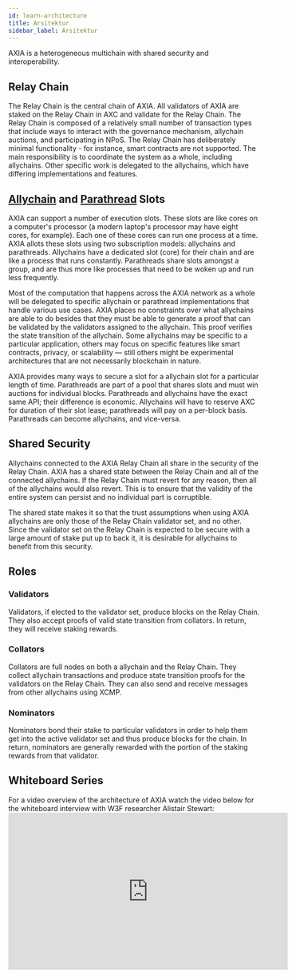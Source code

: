 ```yaml
---
id: learn-architecture
title: Arsitektur
sidebar_label: Arsitektur
---
```


AXIA is a heterogeneous multichain with shared security and interoperability.

## Relay Chain

The Relay Chain is the central chain of AXIA. All validators of AXIA are staked on the Relay Chain in AXC and validate for the Relay Chain. The Relay Chain is composed of a relatively small number of transaction types that include ways to interact with the governance mechanism, allychain auctions, and participating in NPoS. The Relay Chain has deliberately minimal functionality - for instance, smart contracts are not supported. The main responsibility is to coordinate the system as a whole, including allychains. Other specific work is delegated to the allychains, which have differing implementations and features.

## [Allychain](learn-allychains) and [Parathread](learn-parathreads) Slots

AXIA can support a number of execution slots. These slots are like cores on a computer's processor (a modern laptop's processor may have eight cores, for example). Each one of these cores can run one process at a time. AXIA allots these slots using two subscription models: allychains and parathreads. Allychains have a dedicated slot (core) for their chain and are like a process that runs constantly. Parathreads share slots amongst a group, and are thus more like processes that need to be woken up and run less frequently.

Most of the computation that happens across the AXIA network as a whole will be delegated to specific allychain or parathread implementations that handle various use cases. AXIA places no constraints over what allychains are able to do besides that they must be able to generate a proof that can be validated by the validators assigned to the allychain. This proof verifies the state transition of the allychain. Some allychains may be specific to a particular application, others may focus on specific features like smart contracts, privacy, or scalability &mdash; still others might be experimental architectures that are not necessarily blockchain in nature.

AXIA provides many ways to secure a slot for a allychain slot for a particular length of time. Parathreads are part of a pool that shares slots and must win auctions for individual blocks. Parathreads and allychains have the exact same API; their difference is economic. Allychains will have to reserve AXC for duration of their slot lease; parathreads will pay on a per-block basis. Parathreads can become allychains, and vice-versa.

## Shared Security

Allychains connected to the AXIA Relay Chain all share in the security of the Relay Chain. AXIA has a shared state between the Relay Chain and all of the connected allychains. If the Relay Chain must revert for any reason, then all of the allychains would also revert. This is to ensure that the validity of the entire system can persist and no individual part is corruptible.

The shared state makes it so that the trust assumptions when using AXIA allychains are only those of the Relay Chain validator set, and no other. Since the validator set on the Relay Chain is expected to be secure with a large amount of stake put up to back it, it is desirable for allychains to benefit from this security.

## Roles

### Validators

Validators, if elected to the validator set, produce blocks on the Relay Chain. They also accept proofs of valid state transition from collators. In return, they will receive staking rewards.

### Collators

Collators are full nodes on both a allychain and the Relay Chain. They collect allychain transactions and produce state transition proofs for the validators on the Relay Chain. They can also send and receive messages from other allychains using XCMP.

### Nominators

Nominators bond their stake to particular validators in order to help them get into the active validator set and thus produce blocks for the chain. In return, nominators are generally rewarded with the portion of the staking rewards from that validator.

## Whiteboard Series

For a video overview of the architecture of AXIA watch the video below for the whiteboard interview with W3F researcher Alistair Stewart: <iframe width="560" height="315" src="https://www.youtube.com/embed/xBfC6uTjvbM" frameborder="0" allow="accelerometer; autoplay; encrypted-media; gyroscope; picture-in-picture" allowfullscreen mark="crwd-mark"></iframe>

